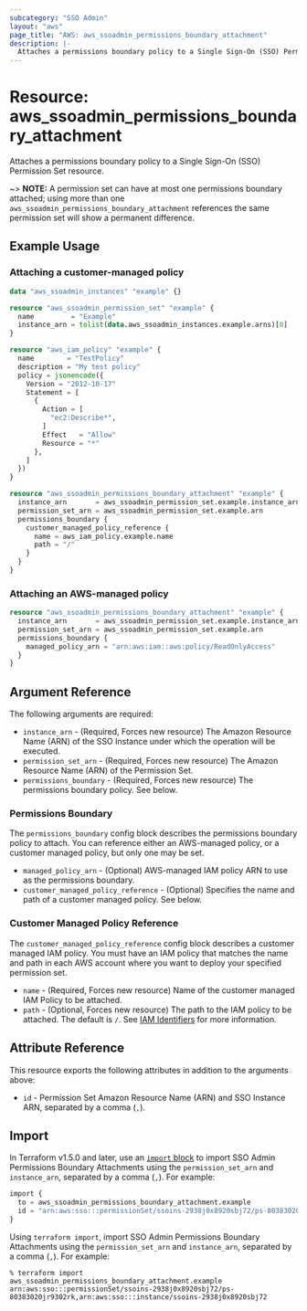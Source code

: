```yaml
---
subcategory: "SSO Admin"
layout: "aws"
page_title: "AWS: aws_ssoadmin_permissions_boundary_attachment"
description: |-
  Attaches a permissions boundary policy to a Single Sign-On (SSO) Permission Set resource.
---
```


# Resource: aws_ssoadmin_permissions_boundary_attachment

Attaches a permissions boundary policy to a Single Sign-On (SSO) Permission Set resource.

~> **NOTE:** A permission set can have at most one permissions boundary attached; using more than one `aws_ssoadmin_permissions_boundary_attachment` references the same permission set will show a permanent difference.

## Example Usage

### Attaching a customer-managed policy

```terraform
data "aws_ssoadmin_instances" "example" {}

resource "aws_ssoadmin_permission_set" "example" {
  name         = "Example"
  instance_arn = tolist(data.aws_ssoadmin_instances.example.arns)[0]
}

resource "aws_iam_policy" "example" {
  name        = "TestPolicy"
  description = "My test policy"
  policy = jsonencode({
    Version = "2012-10-17"
    Statement = [
      {
        Action = [
          "ec2:Describe*",
        ]
        Effect   = "Allow"
        Resource = "*"
      },
    ]
  })
}

resource "aws_ssoadmin_permissions_boundary_attachment" "example" {
  instance_arn       = aws_ssoadmin_permission_set.example.instance_arn
  permission_set_arn = aws_ssoadmin_permission_set.example.arn
  permissions_boundary {
    customer_managed_policy_reference {
      name = aws_iam_policy.example.name
      path = "/"
    }
  }
}
```

### Attaching an AWS-managed policy

```terraform
resource "aws_ssoadmin_permissions_boundary_attachment" "example" {
  instance_arn       = aws_ssoadmin_permission_set.example.instance_arn
  permission_set_arn = aws_ssoadmin_permission_set.example.arn
  permissions_boundary {
    managed_policy_arn = "arn:aws:iam::aws:policy/ReadOnlyAccess"
  }
}
```

## Argument Reference

The following arguments are required:

* `instance_arn` - (Required, Forces new resource) The Amazon Resource Name (ARN) of the SSO Instance under which the operation will be executed.
* `permission_set_arn` - (Required, Forces new resource) The Amazon Resource Name (ARN) of the Permission Set.
* `permissions_boundary` - (Required, Forces new resource) The permissions boundary policy. See below.

### Permissions Boundary

The `permissions_boundary` config block describes the permissions boundary policy to attach. You can reference either an AWS-managed policy, or a customer managed policy, but only one may be set.

* `managed_policy_arn` - (Optional) AWS-managed IAM policy ARN to use as the permissions boundary.
* `customer_managed_policy_reference` - (Optional) Specifies the name and path of a customer managed policy. See below.

### Customer Managed Policy Reference

The `customer_managed_policy_reference` config block describes a customer managed IAM policy. You must have an IAM policy that matches the name and path in each AWS account where you want to deploy your specified permission set.

* `name` - (Required, Forces new resource) Name of the customer managed IAM Policy to be attached.
* `path` - (Optional, Forces new resource) The path to the IAM policy to be attached. The default is `/`. See [IAM Identifiers](https://docs.aws.amazon.com/IAM/latest/UserGuide/reference_identifiers.html#identifiers-friendly-names) for more information.

## Attribute Reference

This resource exports the following attributes in addition to the arguments above:

* `id` - Permission Set Amazon Resource Name (ARN) and SSO Instance ARN, separated by a comma (`,`).

## Import

In Terraform v1.5.0 and later, use an [`import` block](https://developer.hashicorp.com/terraform/language/import) to import SSO Admin Permissions Boundary Attachments using the `permission_set_arn` and `instance_arn`, separated by a comma (`,`). For example:

```terraform
import {
  to = aws_ssoadmin_permissions_boundary_attachment.example
  id = "arn:aws:sso:::permissionSet/ssoins-2938j0x8920sbj72/ps-80383020jr9302rk,arn:aws:sso:::instance/ssoins-2938j0x8920sbj72"
}
```

Using `terraform import`, import SSO Admin Permissions Boundary Attachments using the `permission_set_arn` and `instance_arn`, separated by a comma (`,`). For example:

```console
% terraform import aws_ssoadmin_permissions_boundary_attachment.example arn:aws:sso:::permissionSet/ssoins-2938j0x8920sbj72/ps-80383020jr9302rk,arn:aws:sso:::instance/ssoins-2938j0x8920sbj72
```
